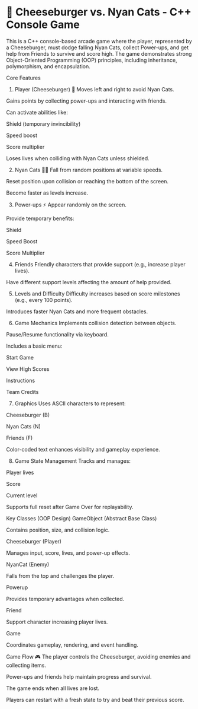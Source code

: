 # 🍔 Cheeseburger vs. Nyan Cats - C++ Console Game
This is a C++ console-based arcade game where the player, represented by a Cheeseburger, must dodge falling Nyan Cats, collect Power-ups, and get help from Friends to survive and score high. The game demonstrates strong Object-Oriented Programming (OOP) principles, including inheritance, polymorphism, and encapsulation.

Core Features
1. Player (Cheeseburger) 👤
Moves left and right to avoid Nyan Cats.

Gains points by collecting power-ups and interacting with friends.

Can activate abilities like:

Shield (temporary invincibility)

Speed boost

Score multiplier

Loses lives when colliding with Nyan Cats unless shielded.

2. Nyan Cats 🐱‍👓
Fall from random positions at variable speeds.

Reset position upon collision or reaching the bottom of the screen.

Become faster as levels increase.

3. Power-ups ⚡
Appear randomly on the screen.

Provide temporary benefits:

Shield

Speed Boost

Score Multiplier

4. Friends
Friendly characters that provide support (e.g., increase player lives).

Have different support levels affecting the amount of help provided.

5. Levels and Difficulty
Difficulty increases based on score milestones (e.g., every 100 points).

Introduces faster Nyan Cats and more frequent obstacles.

6. Game Mechanics
Implements collision detection between objects.

Pause/Resume functionality via keyboard.

Includes a basic menu:

Start Game

View High Scores

Instructions

Team Credits

7. Graphics
Uses ASCII characters to represent:

Cheeseburger (B)

Nyan Cats (N)

Friends (F)

Color-coded text enhances visibility and gameplay experience.

8. Game State Management
Tracks and manages:

Player lives

Score

Current level

Supports full reset after Game Over for replayability.

Key Classes (OOP Design)
GameObject (Abstract Base Class)

Contains position, size, and collision logic.

Cheeseburger (Player)

Manages input, score, lives, and power-up effects.

NyanCat (Enemy)

Falls from the top and challenges the player.

Powerup

Provides temporary advantages when collected.

Friend

Support character increasing player lives.

Game

Coordinates gameplay, rendering, and event handling.

Game Flow 🎮
The player controls the Cheeseburger, avoiding enemies and collecting items.

Power-ups and friends help maintain progress and survival.

The game ends when all lives are lost.

Players can restart with a fresh state to try and beat their previous score.
